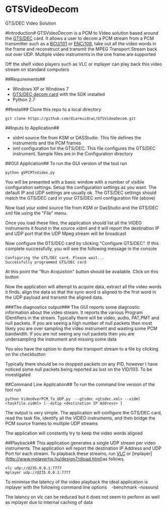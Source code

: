 GTSVideoDecom
=============

GTS/DEC Video Solution

#Introduction#
GTSVideoDecom is a PCM to Video solution based around the [GTS/DEC](http://www.cwc-ae.com/product/gtsdec005) card. It allows a user to decom a
PCM stream from a PCM transmitter such as a [BCU/101](http://www.cwc-ae.com/product/kadbcu101) or [ENC/106](http://www.cwc-ae.com/product/kadenc106), take out all the video words in the
frame and reconstruct and transmit the MPEG Transport Stream back out over UDP. Multiple video instruments
in the one frame are supported

Off the shelf video players such as VLC or mplayer can play back this video stream on standard computers

##Requirements##
* Windows XP or Windows 7
* [GTS/DEC decom card](http://www.cwc-ae.com/product/gtsdec005) with the SDK installed
* Python 2.7

##Install##
Clone this repo to a local directory
```
git clone https://github.com/diarmuidcwc/GTSVideoDecom.git
```

##Inputs to Application##
* xidml source file from KSM or DASStudio. This file defines the instruments and the PCM frames
* xml configuration for the GTS/DEC. This file configures the GTS/DEC instrument. Sample files are in the Configuration directory

##GUI Application##
To run the GUI version of the tool run
```
python gVPCMToVideo.py
```
You will be presented with a basic window with a number of visible configuration settings. Setup the configuration
settings as you want. The default IP and UDP settings are usually ok.
The GTS/DEC settings should match the GTS/DEC card in your GTS/DEC xml configuration file (above)

Now load your xidml source file from KSM or DasStudio and the GTS/DEC xml file using the "File" menu.

Once you load these files, the application should list all the VIDEO instruments it found in the source xidml and
it will report the destination IP and UDP port that the UDP Mpeg stream will be broadcast

Now configure the GTS/DEC card by clicking "Configure GTS/DEC". If this complete successfully, you will see the following
message in the console
```
Configuring the GTS/DEC card. Please wait...
Successfully programmed GTS/DEC card
```

At this point the "Run Acquistion" button should be available. Click on this button

Now the application will attempt to acquire data, extract all the video words it finds, align the data so that the
sync word is aligned to the first word in the UDP payload and transmit the aligned data.

###The diagnostics output###
The GUI reports some diagnostic information about the video stream. It reports the various Program IDentifiers in the
stream. Typically there will be video, audio, PAT,PMT and null packets. If you are seeing a high number of null packets
then most likely you are over sampling the video instrument and wasting some PCM bandwidth. If you are not seeing any
null packets then you are undersampling the instrument and missing some data

You also have the option to dump the transport stream to a file by clicking on the checkbutton

Typically there should be no dropped packets on any PID, however I have noticed some null packets being reported as
lost on the VID/103. To be investigated

##Command Line Application##
To run the command line version of the tool run
```
python VideoOverPCM_To_UDP.py  --gtsdec <gtsdec.xml> --xidml <taskfile.xidml> [--dstip <destination IP Address> ]
```

The output is very simple. The application will configure the GTS/DEC card, read the task file, identify all the VIDEO
instruments, and then bridge the PCM source frames to multiple UDP streams

The application will constantly try to keep the video words aligned

##Playback##
This application generates a single UDP stream per video instruments. The application will
report the destination IP Address and UDP Port for each stream. To playback these streams, run
[VLC](http://www.videolan.org/vlc/download-windows.html) or [mplayer] (http://www.mplayerhq.hu/design7/dload.html)as follows.
```
vlc udp://@235.0.0.1:7777
mplayer udp://@235.0.0.1:7777
```

To minimise the latency of the video playback the ideal application is mplayer with the following command line options
` `
-benchmark
-nosound
 ` `

 The latency on vlc can be reduced but it does not seem to perform as well as mplayer due to internal caching of data




